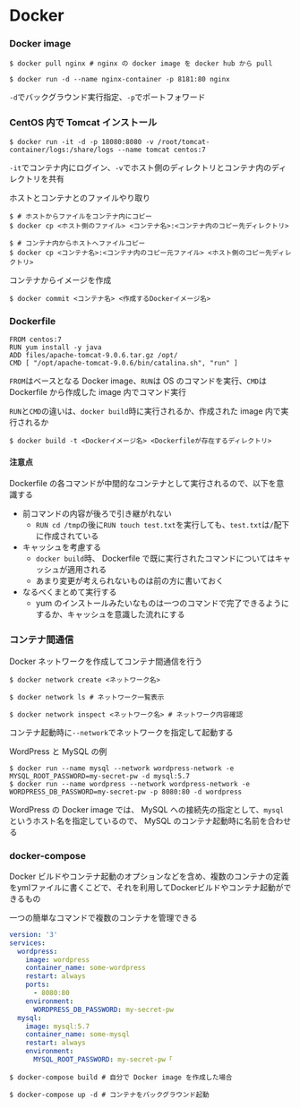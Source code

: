 # Docker

### Docker image

```
$ docker pull nginx # nginx の docker image を docker hub から pull

$ docker run -d --name nginx-container -p 8181:80 nginx
```

`-d`でバックグラウンド実行指定、`-p`でポートフォワード


### CentOS 内で Tomcat インストール

```
$ docker run -it -d -p 18080:8080 -v /root/tomcat-container/logs:/share/logs --name tomcat centos:7
```

`-it`でコンテナ内にログイン、`-v`でホスト側のディレクトリとコンテナ内のディレクトリを共有

ホストとコンテナとのファイルやり取り

```
$ # ホストからファイルをコンテナ内にコピー
$ docker cp <ホスト側のファイル> <コンテナ名>:<コンテナ内のコピー先ディレクトリ>

$ # コンテナ内からホストへファイルコピー
$ docker cp <コンテナ名>:<コンテナ内のコピー元ファイル> <ホスト側のコピー先ディレクトリ>
```

コンテナからイメージを作成

```
$ docker commit <コンテナ名> <作成するDockerイメージ名>
```


### Dockerfile

```
FROM centos:7
RUN yum install -y java
ADD files/apache-tomcat-9.0.6.tar.gz /opt/
CMD [ "/opt/apache-tomcat-9.0.6/bin/catalina.sh", "run" ]
```

`FROM`はベースとなる Docker image、`RUN`は OS のコマンドを実行、`CMD`は Dockerfile から作成した image 内でコマンド実行

`RUN`と`CMD`の違いは、`docker build`時に実行されるか、作成された image 内で実行されるか


```
$ docker build -t <Dockerイメージ名> <Dockerfileが存在するディレクトリ>
```

#### 注意点

Dockerfile の各コマンドが中間的なコンテナとして実行されるので、以下を意識する

- 前コマンドの内容が後ろで引き継がれない
  - `RUN cd /tmp`の後に`RUN touch test.txt`を実行しても、`test.txt`は`/`配下に作成されている
- キャッシュを考慮する
  - `docker build`時、 Dockerfile で既に実行されたコマンドについてはキャッシュが適用される
  - あまり変更が考えられないものは前の方に書いておく
- なるべくまとめて実行する
  - yum のインストールみたいなものは一つのコマンドで完了できるようにするか、キャッシュを意識した流れにする


### コンテナ間通信

Docker ネットワークを作成してコンテナ間通信を行う

```
$ docker network create <ネットワーク名>

$ docker network ls # ネットワーク一覧表示

$ docker network inspect <ネットワーク名> # ネットワーク内容確認
```

コンテナ起動時に`--network`でネットワークを指定して起動する

WordPress と MySQL の例

```
$ docker run --name mysql --network wordpress-network -e MYSQL_ROOT_PASSWORD=my-secret-pw -d mysql:5.7
$ docker run --name wordpress --network wordpress-network -e WORDPRESS_DB_PASSWORD=my-secret-pw -p 8080:80 -d wordpress
```

WordPress の Docker image では、 MySQL への接続先の指定として、`mysql`というホスト名を指定しているので、 MySQL のコンテナ起動時に名前を合わせる


### docker-compose

Docker ビルドやコンテナ起動のオプションなどを含め、複数のコンテナの定義をymlファイルに書くこどで、それを利用してDockerビルドやコンテナ起動ができるもの

一つの簡単なコマンドで複数のコンテナを管理できる

```yml
version: '3'
services:
  wordpress:
    image: wordpress
    container_name: some-wordpress
    restart: always
    ports:
      - 8080:80
    environment:
      WORDPRESS_DB_PASSWORD: my-secret-pw
  mysql:
    image: mysql:5.7
    container_name: some-mysql
    restart: always
    environment:
      MYSQL_ROOT_PASSWORD: my-secret-pw「
```

```
$ docker-compose build # 自分で Docker image を作成した場合

$ docker-compose up -d # コンテナをバックグラウンド起動
```
